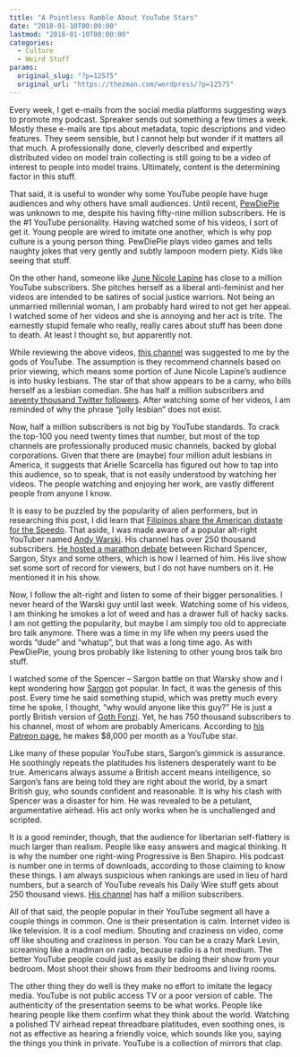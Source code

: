 ```yaml
---
title: "A Pointless Ramble About YouTube Stars"
date: "2018-01-10T00:00:00"
lastmod: "2018-01-10T00:00:00"
categories:
  - Culture
  - Weird Stuff
params:
  original_slug: "?p=12575"
  original_url: "https://thezman.com/wordpress/?p=12575"
---
```


Every week, I get e-mails from the social media platforms suggesting
ways to promote my podcast. Spreaker sends out something a few times a
week. Mostly these e-mails are tips about metadata, topic descriptions
and video features. They seem sensible, but I cannot help but wonder if
it matters all that much. A professionally done, cleverly described and
expertly distributed video on model train collecting is still going to
be a video of interest to people into model trains. Ultimately, content
is the determining factor in this stuff.

That said, it is useful to wonder why some YouTube people have huge
audiences and why others have small audiences. Until recent,
[PewDiePie](https://www.youtube.com/channel/UC-lHJZR3Gqxm24_Vd_AJ5Yw)
was unknown to me, despite his having fifty-nine million subscribers. He
is the \#1 YouTube personality. Having watched some of his videos, I
sort of get it. Young people are wired to imitate one another, which is
why pop culture is a young person thing. PewDiePie plays video games and
tells naughty jokes that very gently and subtly lampoon modern piety.
Kids like seeing that stuff.

On the other hand, someone like [June Nicole
Lapine](https://www.youtube.com/user/Shoe0nHead) has close to a million
YouTube subscribers. She pitches herself as a liberal anti-feminist and
her videos are intended to be satires of social justice warriors. Not
being an unmarried millennial woman, I am probably hard wired to not get
her appeal. I watched some of her videos and she is annoying and her act
is trite. The earnestly stupid female who really, really cares about
stuff has been done to death. At least I thought so, but apparently not.

While reviewing the above videos, [this
channel](https://www.youtube.com/channel/UCEjK33MAsRdSNlNfCRHARvQ) was
suggested to me by the gods of YouTube. The assumption is they recommend
channels based on prior viewing, which means some portion of June Nicole
Lapine’s audience is into husky lesbians. The star of that show appears
to be a carny, who bills herself as a lesbian comedian. She has half a
million subscribers and [seventy thousand Twitter
followers](https://twitter.com/ArielleScarcell). After watching some of
her videos, I am reminded of why the phrase “jolly lesbian” does not
exist.

Now, half a million subscribers is not big by YouTube standards. To
crack the top-100 you need twenty times that number, but most of the top
channels are professionally produced music channels, backed by global
corporations. Given that there are (maybe) four million adult lesbians
in America, it suggests that Arielle Scarcella has figured out how to
tap into this audience, so to speak, that is not easily understood by
watching her videos. The people watching and enjoying her work, are
vastly different people from anyone I know.

It is easy to be puzzled by the popularity of alien performers, but in
researching this post, I did learn that [Filipinos share the American
distaste for the
Speedo](https://www.youtube.com/user/MikeyBustosVideos). That aside, I
was made aware of a popular alt-right YouTuber named [Andy
Warski](https://www.youtube.com/user/Andywarski/featured?disable_polymer=1).
His channel has over 250 thousand subscribers. [He hosted a marathon
debate](https://www.youtube.com/watch?v=hQrU92590dM) between Richard
Spencer, Sargon, Styx and some others, which is how I learned of him.
His live show set some sort of record for viewers, but I do not have
numbers on it. He mentioned it in his show.

Now, I follow the alt-right and listen to some of their bigger
personalities. I never heard of the Warski guy until last week. Watching
some of his videos, I am thinking he smokes a lot of weed and has a
drawer full of hacky sacks. I am not getting the popularity, but maybe I
am simply too old to appreciate bro talk anymore. There was a time in my
life when my peers used the words “dude” and “whatup”, but that was a
long time ago. As with PewDiePie, young bros probably like listening to
other young bros talk bro stuff.

I watched some of the Spencer – Sargon battle on that Warsky show and I
kept wondering how
[Sargon](https://www.youtube.com/user/SargonofAkkad100) got popular. In
fact, it was the genesis of this post. Every time he said something
stupid, which was pretty much every time he spoke, I thought, “why would
anyone like this guy?” He is just a portly British version of [Goth
Fonzi](http://www.sflrcs.org/wp-content/uploads/2017/10/Nick-Gillespie-.jpg).
Yet, he has 750 thousand subscribers to his channel, most of whom are
probably Americans. According to [his Patreon
page](https://www.patreon.com/sargon), he makes $8,000 per month as a
YouTube star.

Like many of these popular YouTube stars, Sargon’s gimmick is assurance.
He soothingly repeats the platitudes his listeners desperately want to
be true. Americans always assume a British accent means intelligence, so
Sargon’s fans are being told they are right about the world, by a smart
British guy, who sounds confident and reasonable. It is why his clash
with Spencer was a disaster for him. He was revealed to be a petulant,
argumentative airhead. His act only works when he is unchallenged and
scripted.

It is a good reminder, though, that the audience for libertarian
self-flattery is much larger than realism. People like easy answers and
magical thinking. It is why the number one right-wing Progressive is Ben
Shapiro. His podcast is number one in terms of downloads, according to
those claiming to know these things. I am always suspicious when
rankings are used in lieu of hard numbers, but a search of YouTube
reveals his Daily Wire stuff gets about 250 thousand views. [His
channel](https://www.youtube.com/channel/UCaeO5vkdj5xOQHp4UmIN6dw) has
half a million subscribers.

All of that said, the people popular in their YouTube segment all have a
couple things in common. One is their presentation is calm. Internet
video is like television. It is a cool medium. Shouting and craziness on
video, come off like shouting and craziness in person. You can be a
crazy Mark Levin, screaming like a madman on radio, because radio is a
hot medium. The better YouTube people could just as easily be doing
their show from your bedroom. Most shoot their shows from *their*
bedrooms and living rooms.

The other thing they do well is they make no effort to imitate the
legacy media. YouTube is not public access TV or a poor version of
cable. The authenticity of the presentation seems to be what works.
People like hearing people like them confirm what they think about the
world. Watching a polished TV airhead repeat threadbare platitudes, even
soothing ones, is not as effective as hearing a friendly voice, which
sounds like you, saying the things you think in private. YouTube is a
collection of mirrors that clap.
